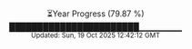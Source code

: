 <p align="center">
⏳Year Progress (79.87 %) <br>
███████████████████████▁▁▁▁▁▁▁ <br>
<sub>Updated: Sun, 19 Oct 2025 12:42:12 GMT</sub>
</p>

